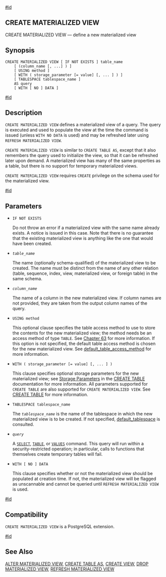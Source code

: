 [#id](#SQL-CREATEMATERIALIZEDVIEW)

## CREATE MATERIALIZED VIEW

CREATE MATERIALIZED VIEW — define a new materialized view

## Synopsis

```
CREATE MATERIALIZED VIEW [ IF NOT EXISTS ] table_name
    [ (column_name [, ...] ) ]
    [ USING method ]
    [ WITH ( storage_parameter [= value] [, ... ] ) ]
    [ TABLESPACE tablespace_name ]
    AS query
    [ WITH [ NO ] DATA ]
```

[#id](#id-1.9.3.71.5)

## Description

`CREATE MATERIALIZED VIEW` defines a materialized view of a query. The query is executed and used to populate the view at the time the command is issued (unless `WITH NO DATA` is used) and may be refreshed later using `REFRESH MATERIALIZED VIEW`.

`CREATE MATERIALIZED VIEW` is similar to `CREATE TABLE AS`, except that it also remembers the query used to initialize the view, so that it can be refreshed later upon demand. A materialized view has many of the same properties as a table, but there is no support for temporary materialized views.

`CREATE MATERIALIZED VIEW` requires `CREATE` privilege on the schema used for the materialized view.

[#id](#id-1.9.3.71.6)

## Parameters

- `IF NOT EXISTS`

  Do not throw an error if a materialized view with the same name already exists. A notice is issued in this case. Note that there is no guarantee that the existing materialized view is anything like the one that would have been created.

- _`table_name`_

  The name (optionally schema-qualified) of the materialized view to be created. The name must be distinct from the name of any other relation (table, sequence, index, view, materialized view, or foreign table) in the same schema.

- _`column_name`_

  The name of a column in the new materialized view. If column names are not provided, they are taken from the output column names of the query.

- `USING method`

  This optional clause specifies the table access method to use to store the contents for the new materialized view; the method needs be an access method of type `TABLE`. See [Chapter 63](tableam) for more information. If this option is not specified, the default table access method is chosen for the new materialized view. See [default_table_access_method](runtime-config-client#GUC-DEFAULT-TABLE-ACCESS-METHOD) for more information.

- `WITH ( storage_parameter [= value] [, ... ] )`

  This clause specifies optional storage parameters for the new materialized view; see [Storage Parameters](sql-createtable#SQL-CREATETABLE-STORAGE-PARAMETERS) in the [CREATE TABLE](sql-createtable) documentation for more information. All parameters supported for `CREATE TABLE` are also supported for `CREATE MATERIALIZED VIEW`. See [CREATE TABLE](sql-createtable) for more information.

- `TABLESPACE tablespace_name`

  The _`tablespace_name`_ is the name of the tablespace in which the new materialized view is to be created. If not specified, [default_tablespace](runtime-config-client#GUC-DEFAULT-TABLESPACE) is consulted.

- _`query`_

  A [`SELECT`](sql-select), [`TABLE`](sql-select#SQL-TABLE), or [`VALUES`](sql-values) command. This query will run within a security-restricted operation; in particular, calls to functions that themselves create temporary tables will fail.

- `WITH [ NO ] DATA`

  This clause specifies whether or not the materialized view should be populated at creation time. If not, the materialized view will be flagged as unscannable and cannot be queried until `REFRESH MATERIALIZED VIEW` is used.

[#id](#id-1.9.3.71.7)

## Compatibility

`CREATE MATERIALIZED VIEW` is a PostgreSQL extension.

[#id](#id-1.9.3.71.8)

## See Also

[ALTER MATERIALIZED VIEW](sql-altermaterializedview), [CREATE TABLE AS](sql-createtableas), [CREATE VIEW](sql-createview), [DROP MATERIALIZED VIEW](sql-dropmaterializedview), [REFRESH MATERIALIZED VIEW](sql-refreshmaterializedview)
